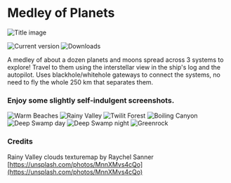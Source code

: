 # Medley of Planets

![Title image](https://user-images.githubusercontent.com/43260601/150666418-c3f2137f-7bb4-40e5-bb74-c70f6361d768.png)

![Current version](https://img.shields.io/github/manifest-json/v/Leopard501/PlanetMedley)
![Downloads](https://img.shields.io/github/downloads/Leopard501/PlanetMedley/total)

A medley of about a dozen planets and moons spread across 3 systems to explore! Travel to them using the 
interstellar view in the ship's log and the autopilot. Uses blackhole/whitehole gateways to connect the systems, 
no need to fly the whole 250 km that separates them.  
  
### Enjoy some slightly self-indulgent screenshots.

![Warm Beaches](https://user-images.githubusercontent.com/43260601/150704280-18a60099-eac7-4e6c-af5a-908f72dcccc0.png)
![Rainy Valley](https://user-images.githubusercontent.com/43260601/150704286-b8e50d53-4123-41e8-9142-97080bc88bf9.png)
![Twilit Forest](https://user-images.githubusercontent.com/43260601/150704308-0bd79e40-abb6-4d64-8d49-e469b5d7604e.png)
![Boiling Canyon](https://user-images.githubusercontent.com/43260601/151645233-db2ad06b-cb32-439b-9771-48ffdf049b9e.png)
![Deep Swamp day](https://user-images.githubusercontent.com/43260601/152092017-e777c94d-1ede-4b47-9cc3-9e4c4ff7f62e.png)
![Deep Swamp night](https://user-images.githubusercontent.com/43260601/152092022-dc955599-7565-4fa7-8c3a-faaa5723c1cf.png)
![Greenrock](https://user-images.githubusercontent.com/43260601/152092026-3ff4cf19-46c2-4d43-a88f-411c23122b07.png)

### Credits
Rainy Valley clouds texturemap by Raychel Sanner  
[https://unsplash.com/photos/MnnXMvs4cQo](https://unsplash.com/photos/MnnXMvs4cQo)

